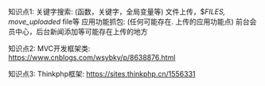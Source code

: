 知识点1:
关键字搜索: (函数，关键字，全局变量等)
文件上传，$_FILES, move_uploaded_ file等
应用功能抓包: (任何可能存在. 上传的应用功能点)
前台会员中心，后台新闻添加等可能存在上传的地方

知识点2:
MVC开发框架类: https://www.cnblogs.com/wsybky/p/8638876.html

知识点3:
Thinkphp框架: https://sites.thinkphp.cn/1556331

